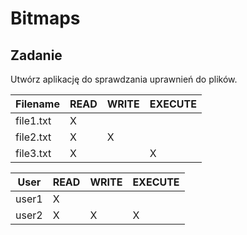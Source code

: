 # Bitmaps

## Zadanie 

Utwórz aplikację do sprawdzania uprawnień do plików.


| Filename   | READ | WRITE | EXECUTE | 
|------------|------|-------|---------|
| file1.txt  |  X   |       |         |
| file2.txt  |  X   |   X   |         |
| file3.txt  |  X   |       |    X    |


| User       | READ | WRITE | EXECUTE | 
|------------|------|-------|---------|
| user1      |  X   |       |         |
| user2      |  X   |   X   |    X    |


